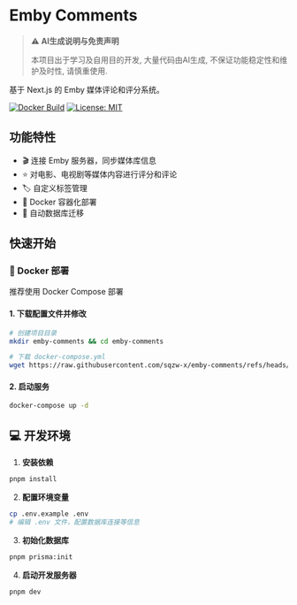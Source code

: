 # Emby Comments

> ⚠️ **AI生成说明与免责声明**
>
> 本项目出于学习及自用目的开发, 大量代码由AI生成, 不保证功能稳定性和维护及时性, 请慎重使用.

基于 Next.js 的 Emby 媒体评论和评分系统。

[![Docker Build](https://github.com/sqzw-x/emby-comments/actions/workflows/docker.yml/badge.svg)](https://github.com/sqzw-x/emby-comments/actions/workflows/docker.yml)
[![License: MIT](https://img.shields.io/badge/License-MIT-yellow.svg)](https://opensource.org/licenses/MIT)

## 功能特性

- 🎬 连接 Emby 服务器，同步媒体库信息
- ⭐ 对电影、电视剧等媒体内容进行评分和评论
- 🏷️ 自定义标签管理
- 🐳 Docker 容器化部署
- 🔄 自动数据库迁移

## 快速开始

### 🚀 Docker 部署

推荐使用 Docker Compose 部署

#### 1. 下载配置文件并修改

```bash
# 创建项目目录
mkdir emby-comments && cd emby-comments

# 下载 docker-compose.yml
wget https://raw.githubusercontent.com/sqzw-x/emby-comments/refs/heads/main/docker/docker-compose.yml
```

#### 2. 启动服务

```bash
docker-compose up -d
```

## 💻 开发环境

1. **安装依赖**

```bash
pnpm install
```

2. **配置环境变量**

```bash
cp .env.example .env
# 编辑 .env 文件，配置数据库连接等信息
```

3. **初始化数据库**

```bash
pnpm prisma:init
```

4. **启动开发服务器**

```bash
pnpm dev
```
